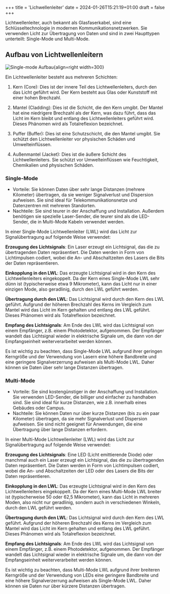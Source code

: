 +++
title = 'Lichwellenleiter'
date = 2024-01-26T15:21:19+01:00
draft = false
+++

Lichtwellenleiter, auch bekannt als Glasfaserkabel, sind eine Schlüsseltechnologie in modernen Kommunikationsnetzwerken. Sie verwenden Licht zur Übertragung von Daten und sind in zwei Haupttypen unterteilt: Single-Mode und Multi-Mode.

## Aufbau von Lichtwellenleitern

![Single-mode Aufbau](https://upload.wikimedia.org/wikipedia/commons/thumb/8/84/Singlemode_fibre_structure.svg/640px-Singlemode_fibre_structure.svg.png){align=right width=300}

Ein Lichtwellenleiter besteht aus mehreren Schichten:

1. Kern (Core): Dies ist der innere Teil des Lichtwellenleiters, durch den das Licht geführt wird. Der Kern besteht aus Glas oder Kunststoff mit einer hohen Brechzahl.

2. Mantel (Cladding): Dies ist die Schicht, die den Kern umgibt. Der Mantel hat eine niedrigere Brechzahl als der Kern, was dazu führt, dass das Licht im Kern bleibt und entlang des Lichtwellenleiters geführt wird. Dieses Phänomen wird als Totalreflexion bezeichnet.

3. Puffer (Buffer): Dies ist eine Schutzschicht, die den Mantel umgibt. Sie schützt den Lichtwellenleiter vor physischen Schäden und Umwelteinflüssen.

4. Außenmantel (Jacket): Dies ist die äußere Schicht des Lichtwellenleiters. Sie schützt vor Umwelteinflüssen wie Feuchtigkeit, Chemikalien und physischen Schäden.

### Single-Mode

- Vorteile: Sie können Daten über sehr lange Distanzen (mehrere Kilometer) übertragen, da sie weniger Signalverlust und Dispersion aufweisen. Sie sind ideal für Telekommunikationsnetze und Datenzentren mit mehreren Standorten.
- Nachteile: Sie sind teurer in der Anschaffung und Installation. Außerdem benötigen sie spezielle Laser-Sender, die teurer sind als die LED-Sender, die in Multi-Mode Kabeln verwendet werden.

In einer Single-Mode Lichtwellenleiter (LWL) wird das Licht zur Signalübertragung auf folgende Weise verwendet:

**Erzeugung des Lichtsignals**: Ein Laser erzeugt ein Lichtsignal, das die zu übertragenden Daten repräsentiert. Die Daten werden in Form von Lichtimpulsen codiert, wobei die An- und Abschaltzeiten des Lasers die Bits der Daten repräsentieren.

**Einkopplung in den LWL**: Das erzeugte Lichtsignal wird in den Kern des Lichtwellenleiters eingekoppelt. Da der Kern eines Single-Mode LWL sehr dünn ist (typischerweise etwa 9 Mikrometer), kann das Licht nur in einer einzigen Mode, also geradlinig, durch den LWL geführt werden.

**Übertragung durch den LWL**: Das Lichtsignal wird durch den Kern des LWL geführt. Aufgrund der höheren Brechzahl des Kerns im Vergleich zum Mantel wird das Licht im Kern gehalten und entlang des LWL geführt. Dieses Phänomen wird als Totalreflexion bezeichnet.

**Empfang des Lichtsignals**: Am Ende des LWL wird das Lichtsignal von einem Empfänger, z.B. einem Photodetektor, aufgenommen. Der Empfänger wandelt das Lichtsignal wieder in elektrische Signale um, die dann von der Empfangseinheit weiterverarbeitet werden können.

Es ist wichtig zu beachten, dass Single-Mode LWL aufgrund ihrer geringen Kerngröße und der Verwendung von Lasern eine höhere Bandbreite und eine geringere Signalverzerrung aufweisen als Multi-Mode LWL. Daher können sie Daten über sehr lange Distanzen übertragen.

### Multi-Mode

- Vorteile: Sie sind kostengünstiger in der Anschaffung und Installation. Sie verwenden LED-Sender, die billiger und einfacher zu handhaben sind. Sie sind ideal für kurze Distanzen, wie z.B. innerhalb eines Gebäudes oder Campus.
- Nachteile: Sie können Daten nur über kurze Distanzen (bis zu ein paar Kilometer) übertragen, da sie mehr Signalverlust und Dispersion aufweisen. Sie sind nicht geeignet für Anwendungen, die eine Übertragung über lange Distanzen erfordern.

In einer Multi-Mode Lichtwellenleiter (LWL) wird das Licht zur Signalübertragung auf folgende Weise verwendet:

**Erzeugung des Lichtsignals**: Eine LED (Licht emittierende Diode) oder manchmal auch ein Laser erzeugt ein Lichtsignal, das die zu übertragenden Daten repräsentiert. Die Daten werden in Form von Lichtimpulsen codiert, wobei die An- und Abschaltzeiten der LED oder des Lasers die Bits der Daten repräsentieren.

**Einkopplung in den LWL**: Das erzeugte Lichtsignal wird in den Kern des Lichtwellenleiters eingekoppelt. Da der Kern eines Multi-Mode LWL breiter ist (typischerweise 50 oder 62,5 Mikrometer), kann das Licht in mehreren Moden, also nicht nur geradlinig, sondern auch in verschiedenen Winkeln, durch den LWL geführt werden.

**Übertragung durch den LWL**: Das Lichtsignal wird durch den Kern des LWL geführt. Aufgrund der höheren Brechzahl des Kerns im Vergleich zum Mantel wird das Licht im Kern gehalten und entlang des LWL geführt. Dieses Phänomen wird als Totalreflexion bezeichnet.

**Empfang des Lichtsignals**: Am Ende des LWL wird das Lichtsignal von einem Empfänger, z.B. einem Photodetektor, aufgenommen. Der Empfänger wandelt das Lichtsignal wieder in elektrische Signale um, die dann von der Empfangseinheit weiterverarbeitet werden können.

Es ist wichtig zu beachten, dass Multi-Mode LWL aufgrund ihrer breiteren Kerngröße und der Verwendung von LEDs eine geringere Bandbreite und eine höhere Signalverzerrung aufweisen als Single-Mode LWL. Daher können sie Daten nur über kürzere Distanzen übertragen.
